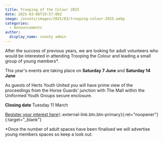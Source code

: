 ```yaml
---
title: Trooping of the Colour 2025
date: 2025-03-06T19:57:00Z
image: /assets/images/2025/03/trooping-colour-2025.webp
categories:
  - Announcements
author:
  display_name: county admin
---
```

After the success of previous years, we are looking for adult volunteers who would be interested in attending Trooping the Colour and leading a small group of young members*.

This year's events are taking place on **Saturday 7 June** and **Saturday 14 June**

As guests of Herts Youth United you will have prime view of the proceedings from the Horse Guards' junction with The Mall within the Uniformed Youth Groups secure enclosure.

**Closing date** Tuesday 11 March

[Register your interest here](https://forms.office.com/Pages/ResponsePage.aspx?id=3yob_CzTykeMNWNnWM6OwZj-g9JL5lpMiAybQMCV5zxUMUM0UjBDWk5BVVBQN0c0UjVXUkFFNjNMRy4u){:.external-link.btn.btn-primary}{:rel="noopener"}{:target="_blank"}

*Once the number of adult spaces have been finalised we will advertise young members spaces so keep a look out.
